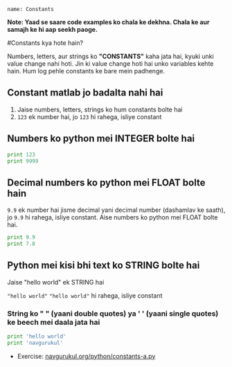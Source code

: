 ```ngMeta
name: Constants
```

**Note: Yaad se saare code examples ko chala ke dekhna. Chala ke aur samajh ke hi aap seekh paoge.**

#Constants kya hote hain?

Numbers, letters, aur strings ko **"CONSTANTS"** kaha jata hai, kyuki unki value change nahi hoti. Jin ki value change hoti hai unko variables kehte hain. Hum log pehle constants ke bare mein padhenge.

## Constant matlab jo badalta nahi hai

1. Jaise numbers, letters, strings ko hum constants bolte hai
2. `123` ek number hai, jo `123` hi rahega, isliye constant

## Numbers ko python mei INTEGER bolte hai

```python
print 123
print 9999
```


## Decimal numbers ko python mei FLOAT bolte hain

`9.9` ek number hai jisme decimal yani decimal number (dashamlav ke saath), jo `9.9` hi rahega, isliye constant. 
Aise numbers ko python mei FLOAT bolte hai.

```python
print 9.9
print 7.8
```

## Python mei kisi bhi text ko STRING bolte hai

Jaise "hello world" ek STRING hai

`"hello world"` `"hello world"` hi rahega, isliye constant

### String ko " " (yaani double quotes) ya ' ' (yaani single quotes) ke beech mei daala jata hai

```python
print 'hello world'
print 'navgurukul'
```

- Exercise: [navgurukul.org/python/constants-a.py](http://navgurukul.org/python/constants-a.py) 